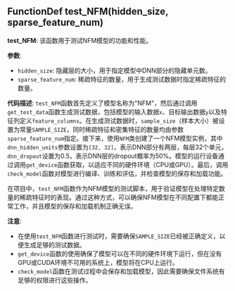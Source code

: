 ## FunctionDef test_NFM(hidden_size, sparse_feature_num)
**test_NFM**: 该函数用于测试NFM模型的功能和性能。

**参数**:
- `hidden_size`: 隐藏层的大小，用于指定模型中DNN部分的隐藏单元数。
- `sparse_feature_num`: 稀疏特征的数量，用于生成测试数据时指定稀疏特征的数量。

**代码描述**:
`test_NFM`函数首先定义了模型名称为"NFM"，然后通过调用`get_test_data`函数生成测试数据，包括模型的输入数据`x`、目标输出数据`y`以及特征列定义`feature_columns`。在生成测试数据时，`sample_size`（样本大小）被设置为常量`SAMPLE_SIZE`，同时稀疏特征和密集特征的数量均由参数`sparse_feature_num`指定。接下来，使用`NFM`类创建了一个NFM模型实例，其中`dnn_hidden_units`参数设置为`[32, 32]`，表示DNN部分有两层，每层32个单元，`dnn_dropout`设置为0.5，表示DNN层的dropout概率为50%。模型的运行设备通过调用`get_device`函数获取，以适应不同的硬件环境（CPU或GPU）。最后，调用`check_model`函数对模型进行编译、训练和评估，并检查模型的保存和加载功能。

在项目中，`test_NFM`函数作为NFM模型的测试脚本，用于验证模型在处理特定数量的稀疏特征时的表现。通过这种方式，可以确保NFM模型在不同配置下都能正常工作，并且模型的保存和加载机制正确无误。

**注意**:
- 在使用`test_NFM`函数进行测试时，需要确保`SAMPLE_SIZE`已经被正确定义，以便生成足够的测试数据。
- `get_device`函数的使用确保了模型可以在不同的硬件环境下运行，但在没有GPU或CUDA环境不可用的系统上，模型将在CPU上运行。
- `check_model`函数在测试过程中会保存和加载模型，因此需要确保文件系统有足够的权限进行这些操作。
